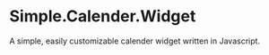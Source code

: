 Simple.Calender.Widget
======================

A simple, easily customizable calender widget written in Javascript.

